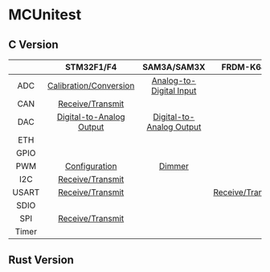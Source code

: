 # MCUnitest

## C Version

|       |                    STM32F1/F4                    |                   SAM3A/SAM3X                   |                  FRDM-K64F                  |
| :---: | :----------------------------------------------: | :---------------------------------------------: | :-----------------------------------------: |
|  ADC  |  [Calibration/Conversion](STM32F103RB/ADC/Cube)  | [Analog-to-Digital Input](SAM3X8E/ADC/Arduino)  |                                             |
|  CAN  |     [Receive/Transmit](STM32F429ZI/CAN/Cube)     |                                                 |                                             |
|  DAC  | [Digital-to-Analog Output](STM32F429ZI/DAC/Cube) | [Digital-to-Analog Output](SAM3X8E/DAC/Arduino) |                                             |
|  ETH  |                                                  |                                                 |                                             |
| GPIO  |                                                  |                                                 |                                             |
|  PWM  |      [Configuration](STM32F103RB/PWM/Cube)       |          [Dimmer](SAM3X8E/PWM/Arduino)          |                                             |
|  I2C  |     [Receive/Transmit](STM32F103RB/I2C/Cube)     |                                                 |                                             |
| USART |    [Receive/Transmit](STM32F103RB/USART/Cube)    |                                                 | [Receive/Transmit](FRDM-K64F/UART/Standard) |
| SDIO  |                                                  |                                                 |                                             |
|  SPI  |     [Receive/Transmit](STM32F103RB/SPI/Cube)     |                                                 |                                             |
| Timer |                                                  |                                                 |                                             |

## Rust Version
